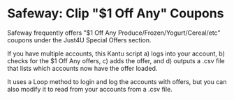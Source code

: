 # Safeway: Clip "$1 Off Any" Coupons

Safeway frequently offers "$1 Off Any Produce/Frozen/Yogurt/Cereal/etc" coupons under the Just4U Special Offers section.

If you have multiple accounts, this Kantu script a) logs into your account, b) checks for the $1 Off Any offers, c) adds the offer, and d) outputs a .csv file that lists which accounts now have the offer loaded.

It uses a Loop method to login and log the accounts with offers, but you can also modify it to read from your accounts from a .csv file.
